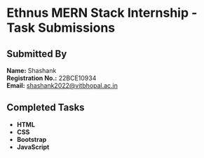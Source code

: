 # Ethnus MERN Stack Internship - Task Submissions  

## Submitted By  
**Name:** Shashank  
**Registration No.:** 22BCE10934  
**Email:** shashank2022@vitbhopal.ac.in  

## Completed Tasks  
- **HTML**
- **CSS**
- **Bootstrap**
- **JavaScript**
